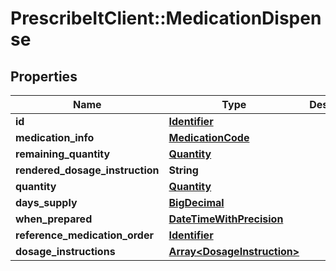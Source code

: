 # PrescribeItClient::MedicationDispense

## Properties
Name | Type | Description | Notes
------------ | ------------- | ------------- | -------------
**id** | [**Identifier**](Identifier.md) |  | 
**medication_info** | [**MedicationCode**](MedicationCode.md) |  | 
**remaining_quantity** | [**Quantity**](Quantity.md) |  | 
**rendered_dosage_instruction** | **String** |  | 
**quantity** | [**Quantity**](Quantity.md) |  | 
**days_supply** | [**BigDecimal**](BigDecimal.md) |  | 
**when_prepared** | [**DateTimeWithPrecision**](DateTimeWithPrecision.md) |  | 
**reference_medication_order** | [**Identifier**](Identifier.md) |  | 
**dosage_instructions** | [**Array&lt;DosageInstruction&gt;**](DosageInstruction.md) |  | [optional] 


